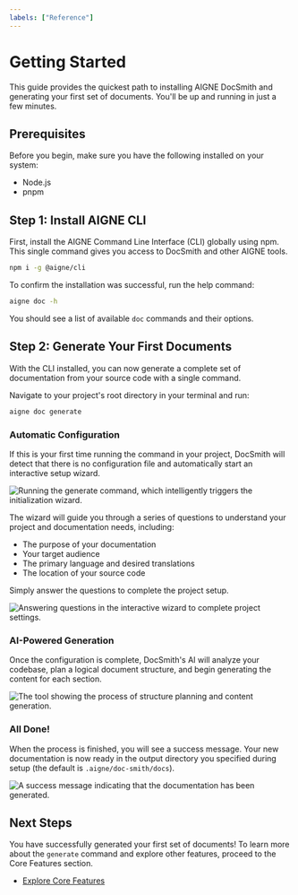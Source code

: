 ```yaml
---
labels: ["Reference"]
---
```


# Getting Started

This guide provides the quickest path to installing AIGNE DocSmith and generating your first set of documents. You'll be up and running in just a few minutes.

## Prerequisites

Before you begin, make sure you have the following installed on your system:

- Node.js
- pnpm

## Step 1: Install AIGNE CLI

First, install the AIGNE Command Line Interface (CLI) globally using npm. This single command gives you access to DocSmith and other AIGNE tools.

```bash
npm i -g @aigne/cli
```

To confirm the installation was successful, run the help command:

```bash
aigne doc -h
```

You should see a list of available `doc` commands and their options.

## Step 2: Generate Your First Documents

With the CLI installed, you can now generate a complete set of documentation from your source code with a single command.

Navigate to your project's root directory in your terminal and run:

```bash
aigne doc generate
```

### Automatic Configuration

If this is your first time running the command in your project, DocSmith will detect that there is no configuration file and automatically start an interactive setup wizard.

![Running the generate command, which intelligently triggers the initialization wizard.](https://docsmith.aigne.io/image-bin/uploads/0c45a32667c5250e54194a61d9495965.png)

The wizard will guide you through a series of questions to understand your project and documentation needs, including:

- The purpose of your documentation
- Your target audience
- The primary language and desired translations
- The location of your source code

Simply answer the questions to complete the project setup.

![Answering questions in the interactive wizard to complete project settings.](https://docsmith.aigne.io/image-bin/uploads/fbedbfa256036ad6375a6c18047a75ad.png)

### AI-Powered Generation

Once the configuration is complete, DocSmith's AI will analyze your codebase, plan a logical document structure, and begin generating the content for each section.

![The tool showing the process of structure planning and content generation.](https://docsmith.aigne.io/image-bin/uploads/d0766c19380a02eb8a6f8ce86a838849.png)

### All Done!

When the process is finished, you will see a success message. Your new documentation is now ready in the output directory you specified during setup (the default is `.aigne/doc-smith/docs`).

![A success message indicating that the documentation has been generated.](https://docsmith.aigne.io/image-bin/uploads/0967443611408ad9d0042793d590b8fd.png)

## Next Steps

You have successfully generated your first set of documents! To learn more about the `generate` command and explore other features, proceed to the Core Features section.

- [Explore Core Features](./features.md)